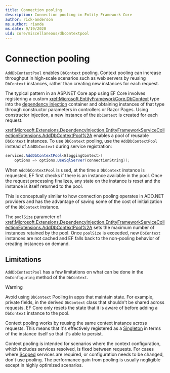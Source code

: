 ```yaml
---
title: Connection pooling
description: Connection pooling in Entity Framework Core
author: rick-anderson
ms.author: riande
ms.date: 9/19/2020
uid: core/miscellaneous/dbcontextpool
---
```

# Connection pooling

`AddDbContextPool` enables `DbContext` pooling. Context pooling can increase throughput in high-scale scenarios such as web servers by reusing `DbContext` instances, rather than creating new instances for each request.

The typical pattern in an ASP.NET Core app using EF Core involves registering a custom <xref:Microsoft.EntityFrameworkCore.DbContext> type into the [dependency injection](/aspnet/core/fundamentals/dependency-injection) container and obtaining instances of that type through constructor parameters in controllers or Razor Pages. Using constructor injection, a new instance of the `DbContext` is created for each request.

<xref:Microsoft.Extensions.DependencyInjection.EntityFrameworkServiceCollectionExtensions.AddDbContextPool%2A> enables a pool of reusable `DbContext` instances. To use `DbContext` pooling, use the `AddDbContextPool` instead of `AddDbContext` during service registration:

``` csharp
services.AddDbContextPool<BloggingContext>(
    options => options.UseSqlServer(connectionString));
```

When `AddDbContextPool` is used, at the time a `DbContext` instance is requested, EF first checks if there is an instance available in the pool. Once the request processing finalizes, any state on the instance is reset and the instance is itself returned to the pool.

This is conceptually similar to how connection pooling operates in ADO.NET providers and has the advantage of saving some of the cost of initialization of the `DbContext` instance.

The `poolSize` parameter of <xref:Microsoft.Extensions.DependencyInjection.EntityFrameworkServiceCollectionExtensions.AddDbContextPool%2A> sets the maximum number of instances retained by the pool. Once `poolSize` is exceeded, new `DbContext` instances are not cached and  EF falls back to the non-pooling behavior of creating instances on demand.

## Limitations

`AddDbContextPool` has a few limitations on what can be done in the `OnConfiguring` method of the `DbContext`.

> [!WARNING]  
> Avoid using `DbContext` Pooling in apps that maintain state. For example, private fields, in the derived `DbContext` class that shouldn't be shared across requests. EF Core only resets the state that it is aware of before adding a `DbContext` instance to the pool.

Context pooling works by reusing the same context instance across requests. This means that it's effectively registered as a [Singleton](/aspnet/core/fundamentals/dependency-injection#service-lifetimes) in terms of the instance itself so that it's able to persist.
<!-- Review, so what's able to persist  -->

Context pooling is intended for scenarios where the context configuration, which includes services resolved, is fixed between requests. For cases where [Scoped](/aspnet/core/fundamentals/dependency-injection#service-lifetimes) services are required, or configuration needs to be changed, don't use pooling. The performance gain from pooling is usually negligible except in highly optimized scenarios.
